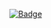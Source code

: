 [![Badge](https://github.com/EkaterinaPrav/TZ2/actions/workflows/ci_main.yml/badge.svg)](https://github.com/EkaterinaPrav/TZ2/actions/workflows/ci_main.yml)
